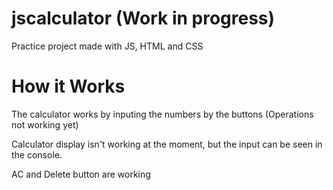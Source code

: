 # jscalculator (Work in progress)
Practice project made with JS, HTML and CSS

# How it Works

The calculator works by inputing the numbers by the buttons (Operations not working yet)

Calculator display isn't working at the moment, but the input can be seen in the console.

AC and Delete button are working
